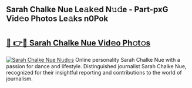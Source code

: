 ## Sarah Chalke Nue Le𝚊k𝚎d N𝚞𝚍e - Part-pxG Vid𝚎o Photos Le𝚊ks n0Pok

# <h2><a href="http://fb48ab.evod.top/?m=Sarah+Chalke+Nue">🔗 👉🔴 Sarah Chalke Nue Vid𝚎o Ph𝚘t𝚘s</a></h2>

[![Sarah Chalke Nue N𝚞d𝚎s](https://i.imgur.com/8V9OHl7.gif)](http://fb48ab.evod.top/?m=Sarah+Chalke+Nue)
Online personality Sarah Chalke Nue with a passion for dance and lifestyle. Distinguished journalist Sarah Chalke Nue, recognized for their insightful reporting and contributions to the world of journalism. 
